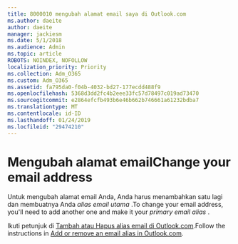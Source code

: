 ```yaml
---
title: 8000010 mengubah alamat email saya di Outlook.com
ms.author: daeite
author: daeite
manager: jackiesm
ms.date: 5/1/2018
ms.audience: Admin
ms.topic: article
ROBOTS: NOINDEX, NOFOLLOW
localization_priority: Priority
ms.collection: Adm_O365
ms.custom: Adm_O365
ms.assetid: fa795da0-f04b-4032-bd27-177ecdd488f9
ms.openlocfilehash: 5368d3dd2fc4b2eee33fc57d78497c019ad73470
ms.sourcegitcommit: e2864efcfb493b6e46b662b746661a61232bdba7
ms.translationtype: MT
ms.contentlocale: id-ID
ms.lasthandoff: 01/24/2019
ms.locfileid: "29474210"
---
```

# <a name="change-your-email-address"></a><span data-ttu-id="3a97b-102">Mengubah alamat email</span><span class="sxs-lookup"><span data-stu-id="3a97b-102">Change your email address</span></span>

<span data-ttu-id="3a97b-103">Untuk mengubah alamat email Anda, Anda harus menambahkan satu lagi dan membuatnya Anda *alias email utama* .</span><span class="sxs-lookup"><span data-stu-id="3a97b-103">To change your email address, you'll need to add another one and make it your  *primary email alias*  .</span></span> 
  
<span data-ttu-id="3a97b-104">Ikuti petunjuk di [Tambah atau Hapus alias email di Outlook.com](https://go.microsoft.com/fwlink/p/?linkid=873115).</span><span class="sxs-lookup"><span data-stu-id="3a97b-104">Follow the instructions in [Add or remove an email alias in Outlook.com](https://go.microsoft.com/fwlink/p/?linkid=873115).</span></span>
  

